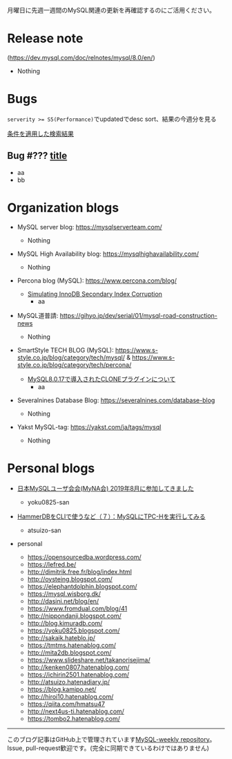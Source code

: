 月曜日に先週一週間のMySQL関連の更新を再確認するのにご活用ください。

# Release note

(https://dev.mysql.com/doc/relnotes/mysql/8.0/en/)

- Nothing

# Bugs

`serverity >= S5(Performance)`でupdatedでdesc sort、結果の今週分を見る

[条件を適用した検索結果](https://bugs.mysql.com/search.php?cmd=display&status=All&severity=-5&os=5&bug_age=0&order_by=mtime&direction=ASC&limit=30&mine=0&reorder_by=mtime)

## Bug #??? [title](url)

- aa
- bb

# Organization blogs

- MySQL server blog: https://mysqlserverteam.com/
  - Nothing

- MySQL High Availability blog: https://mysqlhighavailability.com/
  - Nothing

- Percona blog (MySQL): https://www.percona.com/blog/
  - [Simulating InnoDB Secondary Index Corruption](https://www.percona.com/blog/2019/09/04/simulating-innodb-secondary-index-corruption/)
    - aa

- MySQL道普請: https://gihyo.jp/dev/serial/01/mysql-road-construction-news
  - Nothing

- SmartStyle TECH BLOG (MySQL): https://www.s-style.co.jp/blog/category/tech/mysql/ & https://www.s-style.co.jp/blog/category/tech/percona/
  - [MySQL8.0.17で導入されたCLONEプラグインについて](https://www.s-style.co.jp/blog/2019/09/5090/)
    - aa

- Severalnines Database Blog: https://severalnines.com/database-blog
  - Nothing


- Yakst MySQL-tag: https://yakst.com/ja/tags/mysql
  - Nothing



# Personal blogs

- [日本MySQLユーザ会会(MyNA会) 2019年8月に参加してきました](https://yoku0825.blogspot.com/2019/09/mysqlmyna-20198.html)
  - yoku0825-san
- [HammerDBをCLIで使うなど（７）：MySQLにTPC-Hを実行してみる](http://atsuizo.hatenadiary.jp/entry/2019/09/03/090000)
  - atsuizo-san




- personal
  - https://opensourcedba.wordpress.com/
  - https://lefred.be/
  - http://dimitrik.free.fr/blog/index.html
  - http://oysteing.blogspot.com/
  - https://elephantdolphin.blogspot.com/
  - https://mysql.wisborg.dk/
  - http://dasini.net/blog/en/
  - https://www.fromdual.com/blog/41
  - http://nippondanji.blogspot.com/
  - http://blog.kimuradb.com/
  - https://yoku0825.blogspot.com/
  - http://sakaik.hateblo.jp/
  - https://tmtms.hatenablog.com/
  - http://mita2db.blogspot.com/
  - https://www.slideshare.net/takanorisejima/
  - http://kenken0807.hatenablog.com/
  - https://ichirin2501.hatenablog.com/
  - http://atsuizo.hatenadiary.jp/
  - https://blog.kamipo.net/
  - http://hiroi10.hatenablog.com/
  - https://qiita.com/hmatsu47
  - http://next4us-ti.hatenablog.com/
  - https://tombo2.hatenablog.com/



-----

このブログ記事はGitHub上で管理されています[MySQL-weekly repository](https://github.com/tom--bo/MySQL-weekly)。Issue, pull-request歓迎です。(完全に同期できているわけではありません)
